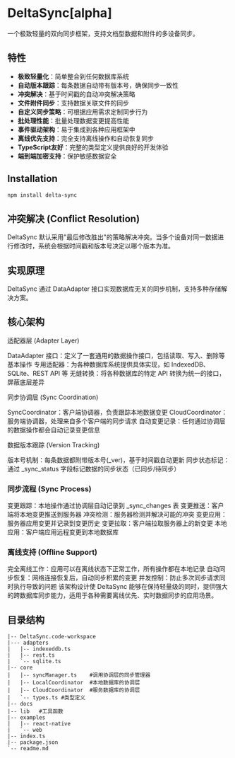 # DeltaSync[alpha]

一个极致轻量的双向同步框架，支持文档型数据和附件的多设备同步。


## 特性

- **极致轻量化**：简单整合到任何数据库系统
- **自动版本跟踪**：每条数据自动带有版本号，确保同步一致性
- **冲突解决**：基于时间戳的自动冲突解决策略
- **文件附件同步**：支持数据关联文件的同步
- **自定义同步策略**：可根据应用需求定制同步行为
- **批处理性能**：批量处理数据变更提高性能
- **事件驱动架构**：易于集成到各种应用框架中
- **离线优先支持**：完全支持离线操作和自动恢复同步
- **TypeScript友好**：完整的类型定义提供良好的开发体验
- **端到端加密支持**：保护敏感数据安全


## Installation

```bash
npm install delta-sync
```



## 冲突解决 (Conflict Resolution)

DeltaSync 默认采用"最后修改胜出"的策略解决冲突。当多个设备对同一数据进行修改时，系统会根据时间戳和版本号决定以哪个版本为准。


## 实现原理
DeltaSync 通过 DataAdapter 接口实现数据库无关的同步机制，支持多种存储解决方案。


## 核心架构
适配器层 (Adapter Layer)

DataAdapter 接口：定义了一套通用的数据操作接口，包括读取、写入、删除等基本操作
专用适配器：为各种数据库系统提供具体实现，如 IndexedDB、SQLite、REST API 等
无缝转换：将各种数据库的特定 API 转换为统一的接口，屏蔽底层差异

同步协调层 (Sync Coordination)

SyncCoordinator：客户端协调器，负责跟踪本地数据变更
CloudCoordinator：服务端协调器，处理来自多个客户端的同步请求
自动变更记录：任何通过协调层的数据操作都会自动记录变更信息

数据版本跟踪 (Version Tracking)

版本号机制：每条数据都附带版本号(_ver)，基于时间戳自动更新
同步状态标记：通过 _sync_status 字段标记数据的同步状态（已同步/待同步）



### 同步流程 (Sync Process)

变更跟踪：本地操作通过协调层自动记录到 _sync_changes 表
变更推送：客户端将本地变更推送到服务器
冲突检测：服务器检测并解决可能的冲突
变更应用：服务器应用变更并记录到变更历史
变更拉取：客户端拉取服务器上的新变更
本地应用：客户端应用远程变更到本地数据库


### 离线支持 (Offline Support)

完全离线工作：应用可以在离线状态下正常工作，所有操作都在本地记录
自动同步恢复：网络连接恢复后，自动同步积累的变更
并发控制：防止多次同步请求同时执行导致的问题
该架构设计使 DeltaSync 能够在保持轻量级的同时，提供强大的跨数据库同步能力，适用于各种需要离线优先、实时数据同步的应用场景。



## 目录结构

```
|-- DeltaSync.code-workspace
|--- adapters
|   |-- indexeddb.ts
|   |-- rest.ts
|   `-- sqlite.ts
|-- core
|   |-- syncManager.ts    #调用协调层的同步管理器
|   |-- LocalCoordinator  #本地数据库的协调层
|   |-- CloudCoordinator  #服务数据库的协调层
|   `-- types.ts #类型定义
|-- docs
|-- lib   #工具函数
|-- examples
|   |-- react-native
|   `-- web
|-- index.ts
|-- package.json
`-- readme.md

```